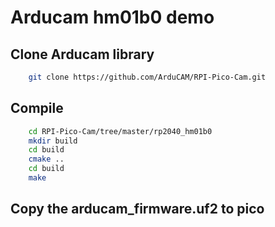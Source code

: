 # Arducam hm01b0 demo 
## Clone Arducam library 
```bash
    git clone https://github.com/ArduCAM/RPI-Pico-Cam.git
```
## Compile 
```bash
    cd RPI-Pico-Cam/tree/master/rp2040_hm01b0
    mkdir build
    cd build
    cmake ..
    cd build 
    make 
```
## Copy the arducam_firmware.uf2 to pico
